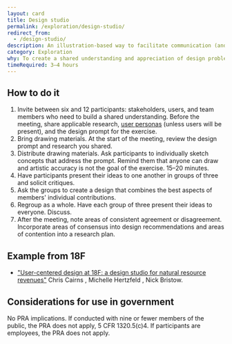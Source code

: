 ```yaml
---
layout: card
title: Design studio
permalink: /exploration/design-studio/
redirect_from:
  - /design-studio/
description: An illustration-based way to facilitate communication (and brainstorming) between a project team and stakeholders.
category: Exploration
why: To create a shared understanding and appreciation of design problems confronting the project team.
timeRequired: 3–4 hours
---
```


## How to do it

1. Invite between six and 12 participants: stakeholders, users, and team members who need to build a shared understanding. Before the meeting, share applicable research, [user personas](/decide/personas/) (unless users will be present), and the design prompt for the exercise.
1. Bring drawing materials. At the start of the meeting, review the design prompt and research you shared.
1. Distribute drawing materials. Ask participants to individually sketch concepts that address the prompt. Remind them that anyone can draw and artistic accuracy is not the goal of the exercise. 15–20 minutes.
1. Have participants present their ideas to one another in groups of three and solicit critiques.
1. Ask the groups to create a design that combines the best aspects of members' individual contributions.
1. Regroup as a whole. Have each group of three present their ideas to everyone. Discuss.
1. After the meeting, note areas of consistent agreement or disagreement. Incorporate areas of consensus into design recommendations and areas of contention into a research plan.

<section class="method--section method--section--18f-example" markdown="1" >

## Example from 18F

- ["User-centered design at 18F: a design studio for natural resource revenues"](https://18f.gsa.gov/2014/09/25/design-studio-onrr/) Chris Cairns , Michelle Hertzfeld , Nick Bristow.

</section>

<section class="method--section method--section--government-considerations" markdown="1" >

## Considerations for use in government  

No PRA implications. If conducted with nine or fewer members of the public, the PRA does not apply, 5 CFR 1320.5(c)4. If participants are employees, the PRA does not apply.
</section>

